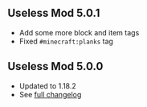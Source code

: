 ## Useless Mod 5.0.1 ##
- Add some more block and item tags
- Fixed `#minecraft:planks` tag

## Useless Mod 5.0.0 ##
- Updated to 1.18.2
- See [full changelog](https://blog.themcbrothers.net/uselessmod/update/1.18.2/5.0.0/)